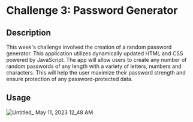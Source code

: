 # Challenge 3: Password Generator

## Description

This week's challenge involved the creation of a random password generator. This application utilizes dynamically updated HTML and CSS powered by JavaScript. The app will allow users to create any number of random passwords of any length with a variety of letters, numbers and characters. This will help the user maximize their password strength and ensure protection of any password-protected data.

## Usage

![Untitled_ May 11, 2023 12_48 AM](https://github.com/mpk2996/mk-password-generator/assets/118133981/834f5d32-c61d-4bc5-807f-bfe9d0cb9fe1)
